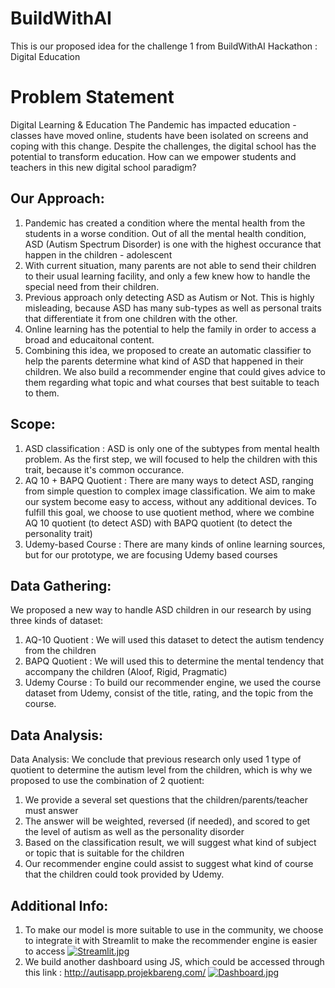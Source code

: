 # BuildWithAI
This is our proposed idea for the challenge 1 from BuildWithAI Hackathon : Digital Education

# Problem Statement
Digital Learning & Education
The Pandemic has impacted education - classes have moved online, students have been isolated on screens and coping with this change. Despite the challenges, the digital school has the potential to transform education. How can we empower students and teachers in this new digital school paradigm?

## Our Approach:
1. Pandemic has created a condition where the mental health from the students in a worse condition. Out of all the mental health condition, ASD (Autism Spectrum Disorder) is one with the highest occurance that happen in the children - adolescent
2. With current situation, many parents are not able to send their children to their usual learning facility, and only a few knew how to handle the special need from their children.
3. Previous approach only detecting ASD as Autism or Not. This is highly misleading, because ASD has many sub-types as well as personal traits that differentiate it from one children with the other.
4. Online learning has the potential to help the family in order to access a broad and educaitonal content.
5. Combining this idea, we proposed to create an automatic classifier to help the parents determine what kind of ASD that happened in their children. We also build a recommender engine that could gives advice to them regarding what topic and what courses that best suitable to teach to them.

## Scope:
1. ASD classification : ASD is only one of the subtypes from mental health problem. As the first step, we will focused to help the children with this trait, because it's common occurance.
2. AQ 10 + BAPQ Quotient : There are many ways to detect ASD, ranging from simple question to complex image classification. We aim to make our system become easy to access, without any additional devices. To fulfill this goal, we choose to use quotient method, where we combine AQ 10 quotient (to detect ASD) with BAPQ quotient (to detect the personality trait)
3. Udemy-based Course : There are many kinds of online learning sources, but for our prototype, we are focusing Udemy based courses

## Data Gathering:
We proposed a new way to handle ASD children in our research by using three kinds of dataset:
1. AQ-10 Quotient : We will used this dataset to detect the autism tendency from the children
2. BAPQ Quotient : We will used this to determine the mental tendency that accompany the children (Aloof, Rigid, Pragmatic)
3. Udemy Course : To build our recommender engine, we used the course dataset from Udemy, consist of the title, rating, and the topic from the course.

## Data Analysis:
Data Analysis:
We conclude that previous research only used 1 type of quotient to determine the autism level from the children, which is why we proposed to use the
combination of 2 quotient:

1. We provide a several set questions that the children/parents/teacher must answer
2. The answer will be weighted, reversed (if needed), and scored to get the level of autism as well as the personality disorder
3. Based on the classification result, we will suggest what kind of subject or topic that is suitable for the children
4. Our recommender engine could assist to suggest what kind of course that the children could took provided by Udemy.

## Additional Info:
1. To make our model is more suitable to use in the community, we choose to integrate it with Streamlit to make the recommender engine is easier to access
[![Streamlit.jpg](https://i.postimg.cc/x8cNTZnx/Streamlit.jpg)](https://postimg.cc/9wHQLJ4Z)
2. We build another dashboard using JS, which could be accessed through this link : http://autisapp.projekbareng.com/
[![Dashboard.jpg](https://i.postimg.cc/CKVghrjF/Dashboard.jpg)](https://postimg.cc/fV5F5K2F)
